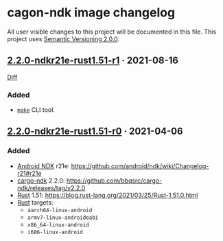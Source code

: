 cagon-ndk image changelog
=========================

All user visible changes to this project will be documented in this file. This project uses [Semantic Versioning 2.0.0].




## [2.2.0-ndkr21e-rust1.51-r1] · 2021-08-16
[2.2.0-ndkr21e-rust1.51-r1]: /../../tree/2.2.0-ndkr21e-rust1.51-r1

[Diff](/../../compare/2.2.0-ndkr21e-rust1.51-r0...2.2.0-ndkr21e-rust1.51-r1)

### Added

- [`make`] CLI tool.




## [2.2.0-ndkr21e-rust1.51-r0] · 2021-04-06
[2.2.0-ndkr21e-rust1.51-r0]: /../../tree/2.2.0-ndkr21e-rust1.51-r0

### Added

- [Android NDK] r21e: <https://github.com/android/ndk/wiki/Changelog-r21#r21e>
- [cargo-ndk] 2.2.0: <https://github.com/bbqsrc/cargo-ndk/releases/tag/v2.2.0>
- [Rust] 1.51: <https://blog.rust-lang.org/2021/03/25/Rust-1.51.0.html>
- [Rust] targets:
    - `aarch64-linux-android`
    - `armv7-linux-androideabi`
    - `x86_64-linux-android`
    - `i686-linux-android`





[Android NDK]: https://developer.android.com/ndk
[cargo-ndk]: https://crates.io/crates/cargo-ndk
[Rust]: https://www.rust-lang.org
[Semantic Versioning 2.0.0]: https://semver.org

[`make`]: https://www.gnu.org/software/make/manual/make.html

